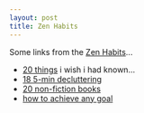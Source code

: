 ```yaml
---
layout: post
title: Zen Habits
---
```


Some links from the [Zen Habits](http://zenhabits.net/)...

- [20 things](http://zenhabits.net/2008/02/20-things-i-wish-i-had-known-when-starting-out-in-life/) i wish i had known...
- [18 5-min decluttering](http://zenhabits.net/2008/04/18-five-minute-decluttering-tips-to-start-conquering-your-mess/)
- [20 non-fiction books](http://zenhabits.net/2008/12/20-amazing-and-essential-non-fiction-books-to-enrich-your-library/)
- [how to achieve any goal](http://zenhabits.net/2008/06/the-ultimate-guide-to-motivation-how-to-achieve-any-goal/)
